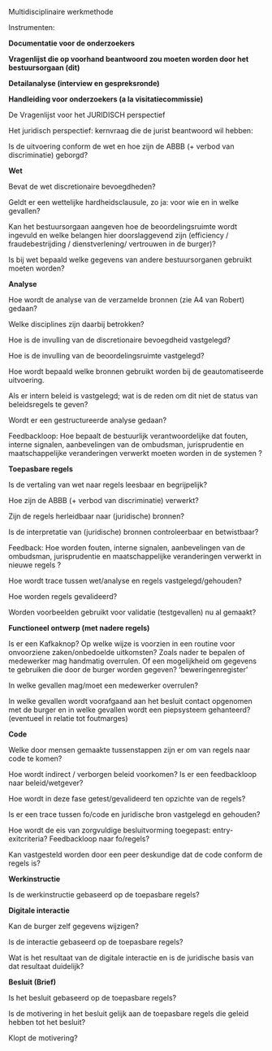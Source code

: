 Multidisciplinaire werkmethode

Instrumenten:

**Documentatie
voor de onderzoekers**

**Vragenlijst
die op voorhand beantwoord zou moeten worden door het bestuursorgaan
(dit)**

**Detailanalyse
(interview en gespreksronde)**

**Handleiding
voor onderzoekers (a la visitatiecommissie)**

De Vragenlijst
voor het JURIDISCH perspectief

Het juridisch
perspectief: kernvraag die de jurist beantwoord wil hebben:

Is de uitvoering
conform de wet en hoe zijn de ABBB (+ verbod van discriminatie)
geborgd?

**Wet**

Bevat de wet
discretionaire bevoegdheden?

Geldt er een
wettelijke hardheidsclausule, zo ja: voor wie en in welke gevallen?

Kan het
bestuursorgaan aangeven hoe de beoordelingsruimte wordt ingevuld en
welke belangen hier doorslaggevend zijn (efficiency /
fraudebestrijding / dienstverlening/ vertrouwen in de burger)?

Is bij wet
bepaald welke gegevens van andere bestuursorganen gebruikt moeten
worden?

**Analyse**

Hoe wordt de
analyse van de verzamelde bronnen (zie A4 van Robert) gedaan?

Welke disciplines
zijn daarbij betrokken?

Hoe is de
invulling van de discretionaire bevoegdheid vastgelegd?

Hoe is de
invulling van de beoordelingsruimte vastgelegd?

Hoe wordt bepaald
welke bronnen gebruikt worden bij de geautomatiseerde uitvoering.

Als er intern
beleid is vastgelegd; wat is de reden om dit niet de status van
beleidsregels te geven?

Wordt er een
gestructureerde analyse gedaan?

Feedbackloop: Hoe
bepaalt de bestuurlijk verantwoordelijke dat fouten, interne
signalen, aanbevelingen van de ombudsman, jurisprudentie en
maatschappelijke veranderingen verwerkt moeten worden in de systemen
?

**Toepasbare
regels**

Is de vertaling
van wet naar regels leesbaar en begrijpelijk?

Hoe zijn de ABBB
(+ verbod van discriminatie) verwerkt?

Zijn de regels
herleidbaar naar (juridische) bronnen?

Is de
interpretatie van (juridische) bronnen controleerbaar en betwistbaar?

Feedback: Hoe
worden fouten, interne signalen, aanbevelingen van de ombudsman,
jurisprudentie en maatschappelijke veranderingen verwerkt in nieuwe
regels ?

Hoe wordt trace
tussen wet/analyse en regels vastgelegd/gehouden?

Hoe worden regels
gevalideerd?

Worden
voorbeelden gebruikt voor validatie (testgevallen) nu al gemaakt?

**Functioneel
ontwerp (met nadere regels)**

Is er een
Kafkaknop? Op welke wijze is voorzien in een routine voor onvoorziene
zaken/onbedoelde uitkomsten? Zoals nader te bepalen of medewerker mag
handmatig overrulen. Of een mogelijkheid om gegevens te gebruiken die
door de burger worden gegeven? ‘beweringenregister’

In welke gevallen
mag/moet een medewerker overrulen?

In welke gevallen
wordt voorafgaand aan het besluit contact opgenomen met de burger en
in welke gevallen wordt een piepsysteem gehanteerd? (eventueel in
relatie tot foutmarges)

**Code**

Welke door mensen
gemaakte tussenstappen zijn er om van regels naar code te komen?

Hoe wordt
indirect / verborgen beleid voorkomen? Is er een feedbackloop naar
beleid/wetgever?

Hoe wordt in deze
fase getest/gevalideerd ten opzichte van de regels?

Is er een trace
tussen fo/code en juridische bron vastgelegd en gehouden?

Hoe wordt de eis
van zorgvuldige besluitvorming toegepast: entry-exitcriteria?
Feedbackloop naar fo/regels?

Kan vastgesteld
worden door een peer deskundige dat de code conform de regels is?

**Werkinstructie**

Is de
werkinstructie gebaseerd op de toepasbare regels?

**Digitale
interactie**

Kan de burger
zelf gegevens wijzigen?

Is de interactie
gebaseerd op de toepasbare regels?

Wat is het
resultaat van de digitale interactie en is de juridische basis van
dat resultaat duidelijk?

**Besluit
(Brief)**

Is het besluit
gebaseerd op de toepasbare regels?

Is de motivering
in het besluit gelijk aan de toepasbare regels die geleid hebben tot
het besluit?

Klopt de
motivering?
